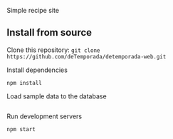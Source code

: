 Simple recipe site

## Install from source

Clone this repository:
```git clone https://github.com/deTemporada/detemporada-web.git```

Install dependencies
```pip install requirements.txt
npm install
```

Load sample data to the database
```./manage.py loaddata recipes
```

Run development servers
```./manage.py runserver
npm start
```